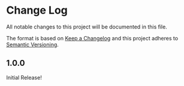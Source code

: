 # Change Log

All notable changes to this project will be documented in this file.

The format is based on [Keep a Changelog](http://keepachangelog.com/)
and this project adheres to [Semantic Versioning](http://semver.org/).

<!-- begin template

## [Unreleased] - yyyy-mm-dd

Here we write upgrading notes for brands. It's a team effort to make them as
straightforward as possible.

### Added

- Added file

### Changed

- Changed file

### Fixed

- Fixed issue

 end template -->

## 1.0.0

Initial Release!
